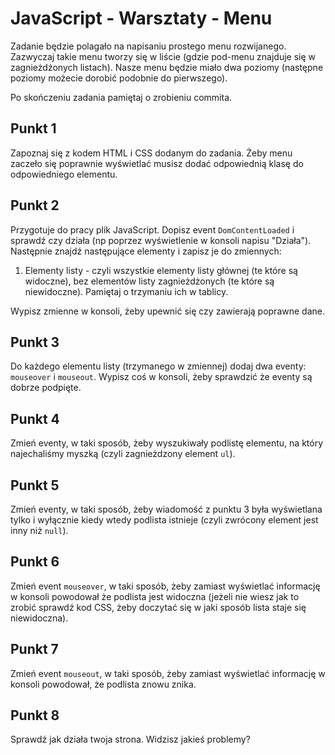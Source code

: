 # JavaScript - Warsztaty - Menu

Zadanie będzie polagało na napisaniu prostego menu rozwijanego. Zazwyczaj takie menu tworzy się w liście (gdzie pod-menu znajduje się w zagnieżdżonych listach).
Nasze menu będzie miało dwa poziomy (następne poziomy możecie dorobić podobnie do pierwszego).

Po skończeniu zadania pamiętaj o zrobieniu commita.

## Punkt 1
Zapoznaj się z kodem HTML i CSS dodanym do zadania. Żeby menu zaczeło się poprawnie wyświetlać musisz dodać odpowiednią klasę do odpowiedniego elementu.  

## Punkt 2
Przygotuje do pracy plik JavaScript. Dopisz event ```DomContentLoaded``` i sprawdź czy działa (np poprzez wyświetlenie w konsoli napisu "Działa").
Następnie znajdź następujące elementy i zapisz je do zmiennych:

1. Elementy listy - czyli wszystkie elementy listy głównej (te które są widoczne), bez elementów listy zagnieżdżonych (te które są niewidoczne). Pamiętaj o trzymaniu ich w tablicy.

Wypisz zmienne w konsoli, żeby upewnić się czy zawierają poprawne dane.

## Punkt 3
Do każdego elementu listy (trzymanego w zmiennej) dodaj dwa eventy: ```mouseover``` i ```mouseout```. Wypisz coś w konsoli, żeby sprawdzić że eventy są dobrze podpięte.

## Punkt 4
Zmień eventy, w taki sposób, żeby wyszukiwały podlistę elementu, na który najechaliśmy myszką (czyli zagnieżdzony element ```ul```).

## Punkt 5
Zmień eventy, w taki sposób, żeby wiadomość z punktu 3 była wyświetlana tylko i wyłącznie kiedy wtedy podlista istnieje (czyli zwrócony element jest inny niż ```null```).

## Punkt 6
Zmień event ```mouseover```, w taki sposób, żeby zamiast wyświetlać informację w konsoli powodował że podlista jest widoczna (jeżeli nie wiesz jak to zrobić sprawdź kod CSS, żeby doczytać się w jaki sposób lista staje się niewidoczna).

## Punkt 7
Zmień event ```mouseout```, w taki sposób, żeby zamiast wyświetlać informację w konsoli powodował, że podlista znowu znika.

## Punkt 8
Sprawdź jak działa twoja strona. Widzisz jakieś problemy?
